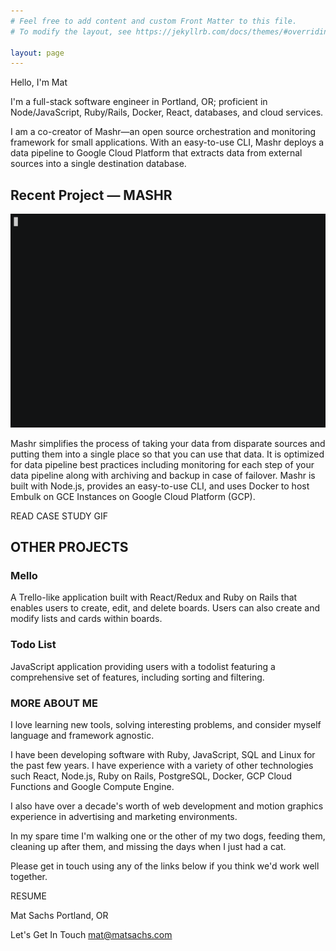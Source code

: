 ```yaml
---
# Feel free to add content and custom Front Matter to this file.
# To modify the layout, see https://jekyllrb.com/docs/themes/#overriding-theme-defaults

layout: page
---
```

Hello, I'm Mat

I'm a full-stack software engineer in Portland, OR; proficient in
Node/JavaScript, Ruby/Rails, Docker, React, databases, and cloud services.

I am a co-creator of Mashr—an open source orchestration and monitoring
framework for small applications. With an easy-to-use CLI, Mashr deploys a data
pipeline to Google Cloud Platform that extracts data from external sources into
a single destination database.

## Recent Project — MASHR
![mashr deploy command](assets/images/mashr_deploy.gif)


Mashr simplifies the process of taking your data from disparate sources and
putting them into a single place so that you can use that data. It is optimized
for data pipeline best practices including monitoring for each step of your
data pipeline along with archiving and backup in case of failover. Mashr is
built with Node.js, provides an easy-to-use CLI, and uses Docker to host Embulk
on GCE Instances on Google Cloud Platform (GCP).

READ CASE STUDY
GIF

## OTHER PROJECTS
### Mello

A Trello-like application built with React/Redux and Ruby on Rails that
enables users to create, edit, and delete boards. Users can also create
and modify lists and cards within boards.

### Todo List

JavaScript application providing users with a todolist featuring a
comprehensive set of features, including sorting and filtering.

### MORE ABOUT ME
I love learning new tools, solving interesting problems, and consider
myself language and framework agnostic.

I have been developing software with Ruby, JavaScript, SQL and Linux for
the past few years. I have experience with a variety of other
technologies such React, Node.js, Ruby on Rails, PostgreSQL, Docker, GCP
Cloud Functions and Google Compute Engine.

I also have over a decade's worth of web development and motion graphics
experience in advertising and marketing environments.

In my spare time I'm walking one or the other of my two dogs, feeding
them, cleaning up after them, and missing the days when I just had a cat.

Please get in touch using any of the links below if you think we'd work
well together.


RESUME

Mat Sachs
Portland, OR

Let's Get In Touch
mat@matsachs.com


